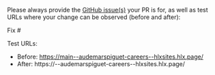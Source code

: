 Please always provide the [GitHub issue(s)](../issues) your PR is for, as well as test URLs where your change can be observed (before and after):

Fix #<gh-issue-id>

Test URLs:
- Before: https://main--audemarspiguet-careers--hlxsites.hlx.page/
- After: https://<branch>--audemarspiguet-careers--hlxsites.hlx.page/
